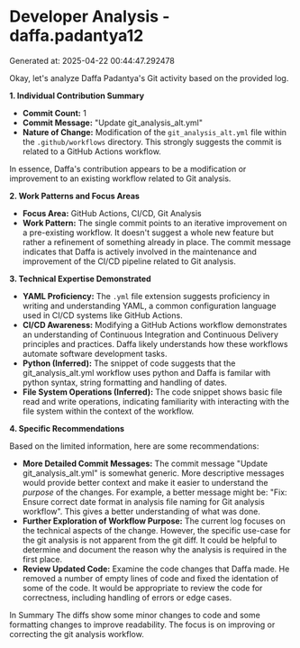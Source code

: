 # Developer Analysis - daffa.padantya12
Generated at: 2025-04-22 00:44:47.292478

Okay, let's analyze Daffa Padantya's Git activity based on the provided log.

**1. Individual Contribution Summary**

*   **Commit Count:** 1
*   **Commit Message:** "Update git\_analysis\_alt.yml"
*   **Nature of Change:** Modification of the `git_analysis_alt.yml` file within the `.github/workflows` directory. This strongly suggests the commit is related to a GitHub Actions workflow.

In essence, Daffa's contribution appears to be a modification or improvement to an existing workflow related to Git analysis.

**2. Work Patterns and Focus Areas**

*   **Focus Area:** GitHub Actions, CI/CD, Git Analysis
*   **Work Pattern:**  The single commit points to an iterative improvement on a pre-existing workflow. It doesn't suggest a whole new feature but rather a refinement of something already in place. The commit message indicates that Daffa is actively involved in the maintenance and improvement of the CI/CD pipeline related to Git analysis.

**3. Technical Expertise Demonstrated**

*   **YAML Proficiency:** The `.yml` file extension suggests proficiency in writing and understanding YAML, a common configuration language used in CI/CD systems like GitHub Actions.
*   **CI/CD Awareness:** Modifying a GitHub Actions workflow demonstrates an understanding of Continuous Integration and Continuous Delivery principles and practices. Daffa likely understands how these workflows automate software development tasks.
*   **Python (Inferred):** The snippet of code suggests that the git_analysis_alt.yml workflow uses python and Daffa is familar with python syntax, string formatting and handling of dates.
*   **File System Operations (Inferred):** The code snippet shows basic file read and write operations, indicating familiarity with interacting with the file system within the context of the workflow.

**4. Specific Recommendations**

Based on the limited information, here are some recommendations:

*   **More Detailed Commit Messages:** The commit message "Update git\_analysis\_alt.yml" is somewhat generic.  More descriptive messages would provide better context and make it easier to understand the *purpose* of the changes.  For example, a better message might be: "Fix: Ensure correct date format in analysis file naming for Git analysis workflow". This gives a better understanding of what was done.
*   **Further Exploration of Workflow Purpose:** The current log focuses on the technical aspects of the change. However, the specific use-case for the git analysis is not apparent from the git diff. It could be helpful to determine and document the reason why the analysis is required in the first place.
*   **Review Updated Code:** Examine the code changes that Daffa made. He removed a number of empty lines of code and fixed the identation of some of the code. It would be appropriate to review the code for correctness, including handling of errors or edge cases.

In Summary
The diffs show some minor changes to code and some formatting changes to improve readability. The focus is on improving or correcting the git analysis workflow.

